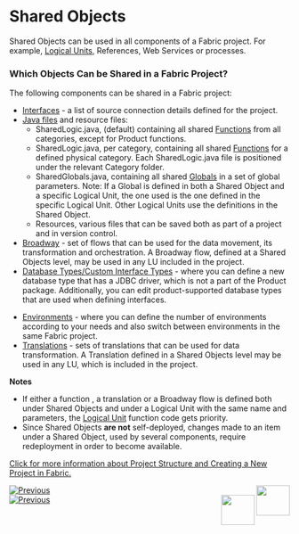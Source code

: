 # Shared Objects

Shared Objects can be used in all components of a Fabric project. For example, [Logical Units](/articles/03_logical_units/01_LU_overview.md), References, Web Services or processes. 

### Which Objects Can be Shared in a Fabric Project?

The following components can be shared in a Fabric project:
* [Interfaces](/articles/05_DB_interfaces/01_interfaces_overview.md) - a list of source connection details defined for the project.  
* [Java files](/articles/04_fabric_studio/09_logic_files_and_categories.md) and resource files:
  * SharedLogic.java, (default) containing all shared [Functions](/articles/07_table_population/06_table_population_transformation_rules.md#functions) from all categories, except for Product functions.
  * SharedLogic.java, per category, containing all shared [Functions](/articles/07_table_population/06_table_population_transformation_rules.md#functions) for a defined physical category. Each SharedLogic.java file is positioned under the relevant Category folder.
  * SharedGlobals.java, containing all shared [Globals](/articles/08_globals/01_globals_overview.md) in a set of global parameters. 
    Note: If a Global is defined in both a Shared Object and a specific Logical Unit, the one used is the one defined in the specific Logical Unit. Other Logical Units use the definitions in the Shared Object.
  * Resources, various files that can be saved both as part of a project and in version control.
* [Broadway](/articles/19_Broadway/01_broadway_overview.md) - set of flows that can be used for the data movement, its transformation and orchestration. A Broadway flow, defined at a Shared Objects level, may be used in any LU included in the project. 
* [Database Types/Custom Interface Types](/articles/05_DB_interfaces/10_database_types.md ) - where you can define a new database type that has a JDBC driver, which is not a part of the Product package. Additionally, you can edit product-supported database types that are used when defining interfaces.

<studio>

* [Environments](/articles/25_environments/01_environments_overview.md) - where you can define the number of environments according to your needs and also switch between environments in the same Fabric project.
* [Translations](/articles/09_translations/01_translations_overview_and_use_cases.md) - sets of translations that can be used for data transformation. A Translation defined in a Shared Objects level may be used in any LU, which is included in the project. 

</studio>

**Notes** 
* If either a function <studio>, a translation </studio> or a Broadway flow is defined both under Shared Objects and under a Logical Unit with the same name and parameters, the [Logical Unit](/articles/03_logical_units/01_LU_overview.md) function code gets priority.
* Since Shared Objects **are not** self-deployed, changes made to an item under a Shared Object, used by several components, require redeployment in order to become available.

[Click for more information about Project Structure and Creating a New Project in Fabric.](/articles/04_fabric_studio/05_creating_a_new_project.md)





<div class="studio">
<a href="/articles/04_fabric_studio/11_fabric_studio_exporting_and_importing%20a_fabric_project..html"><img onclick="popupimg(this)" src="/articles/images/Previous.png" alt="Previous"></a>
<a href="/articles/04_fabric_studio/04a_IntelliJ/01_intelliJ_overview.html"><img onclick="popupimg(this)" align="right" width="60" height="54" src="/articles/images/Next.png"></a>
</div>

<div class="web">
<a href="/articles/04_fabric_studio/09_logic_files_and_categories.html"><img onclick="popupimg(this)" src="/articles/images/Previous.png" alt="Previous"></a>
<a href="/articles/04_fabric_studio/26_web_basic_code_editing.html"><img onclick="popupimg(this)" align="right" width="60" height="54" src="/articles/images/Next.png"></a>
</div>

